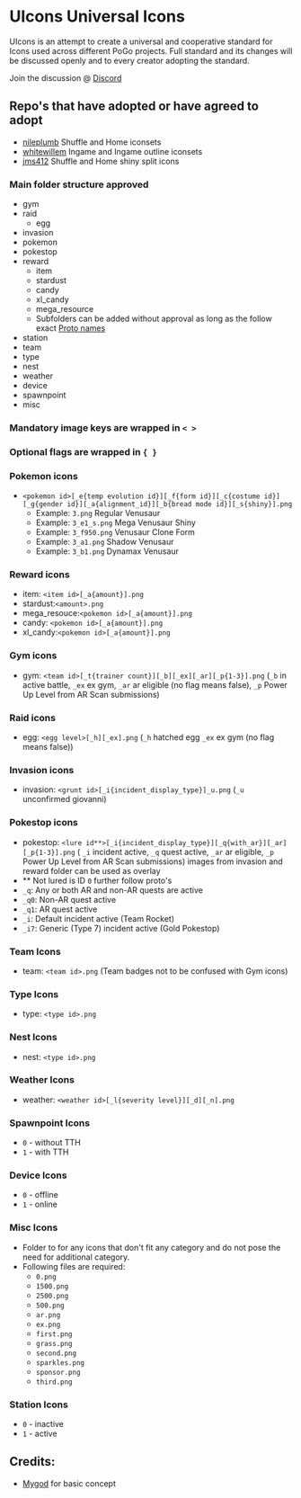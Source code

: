 # UIcons Universal Icons

UIcons is an attempt to create a universal and cooperative standard for Icons used across different PoGo projects. Full standard and its changes will be discussed openly and to every creator adopting the standard.

Join the discussion @ [Discord](https://discord.gg/cG8JwrJB6Z)

## Repo's that have adopted or have agreed to adopt

* [nileplumb](https://github.com/nileplumb) Shuffle and Home iconsets
* [whitewillem](https://github.com/whitewillem/PogoAssets) Ingame and Ingame outline iconsets
* [jms412](https://github.com/jms412/) Shuffle and Home shiny split icons

### Main folder structure approved

- gym
- raid
  - egg 
- invasion
- pokemon
- pokestop
- reward
  - item
  - stardust
  - candy
  - xl_candy
  - mega_resource
  - Subfolders can be added without approval as long as the follow exact [Proto names](https://github.com/Furtif/POGOProtos/blob/a53979d6bba81df45b1f09f7c1aa8185cb999959/base/base.proto#L16087)
- station
- team
- type
- nest
- weather
- device
- spawnpoint
- misc 

### Mandatory image keys are wrapped in `< >`
### Optional flags are wrapped in `{ }`

### Pokemon icons

  - `<pokemon id>[_e{temp evolution id}][_f{form id}][_c{costume id}][_g{gender id}][_a{alignment_id}][_b{bread mode id}][_s{shiny}].png`
    - Example: `3.png` Regular Venusaur
    - Example: `3_e1_s.png` Mega Venusaur Shiny
    - Example: `3_f950.png` Venusaur Clone Form
    - Example: `3_a1.png` Shadow Venusaur
    - Example: `3_b1.png` Dynamax Venusaur

### Reward icons
  - item: `<item id>[_a{amount}].png`
  - stardust:`<amount>.png`
  - mega_resouce:`<pokemon id>[_a{amount}].png`
  - candy: `<pokemon id>[_a{amount}].png`
  - xl_candy:`<pokemon id>[_a{amount}].png`
### Gym icons
  - gym: `<team id>[_t{trainer count}][_b][_ex][_ar][_p{1-3}].png` (`_b` in active battle, `_ex` ex gym, `_ar` ar eligible (no flag means false), `_p` Power Up Level from AR Scan submissions)
### Raid icons 
  - egg: `<egg level>[_h][_ex].png` (`_h` hatched egg `_ex` ex gym (no flag means false))
### Invasion icons
  - invasion: `<grunt id>[_i{incident_display_type}]_u.png` (`_u` unconfirmed giovanni)
### Pokestop icons
  - pokestop: `<lure id**>[_i{incident_display_type}][_q{with_ar}][_ar][_p{1-3}].png` ( `_i` incident active, `_q` quest active, `_ar` ar eligible, `_p` Power Up Level from AR Scan submissions) images from invasion and reward folder can be used as overlay
  - ** Not lured is ID `0` further follow proto's
  - `_q`: Any or both AR and non-AR quests are active
  - `_q0`: Non-AR quest active
  - `_q1`: AR quest active
  - `_i`: Default incident active (Team Rocket)
  - `_i7`: Generic (Type 7) incident active (Gold Pokestop)
### Team Icons
  - team: `<team id>.png` (Team badges not to be confused with Gym icons)
### Type Icons
  - type: `<type id>.png`
### Nest Icons
  - nest: `<type id>.png` 
### Weather Icons
  - weather: `<weather id>[_l{severity level}][_d][_n].png`
### Spawnpoint Icons
  - `0` - without TTH
  - `1` - with TTH
### Device Icons
  - `0` - offline
  - `1` - online
### Misc Icons
  - Folder to for any icons that don't fit any category and do not pose the need for additional category.
  - Following files are required:
    - `0.png`
    - `1500.png`
    - `2500.png`
    - `500.png`
    - `ar.png`
    - `ex.png`
    - `first.png`
    - `grass.png`
    - `second.png`
    - `sparkles.png`
    - `sponsor.png`
    - `third.png`
### Station Icons
  - `0` - inactive
  - `1` - active

## Credits:  
- [Mygod](https://github.com/Mygod/pokemon-icon-postprocessor) for basic concept
